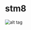 # stm8

![alt tag](https://dl-web.dropbox.com/get/Kamera-Uploads/2015-01-08%2000.47.30.jpg?_subject_uid=43745846&w=AAAxeQRFKMq7wvkXUAjdkLDpSiHgxvQlxNPaFEOIX8-WWw)

